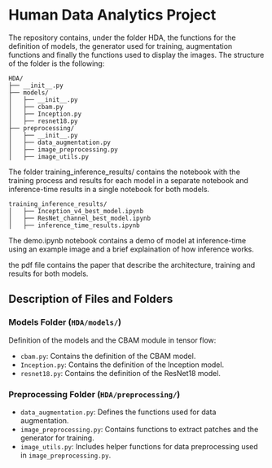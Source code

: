 # Human Data Analytics Project

The repository contains, under the folder HDA, the functions for the definition of models, the generator used for training, augmentation functions and finally the functions used to display the images. 
The structure of the folder is the following:

```plaintext
HDA/
├── __init__.py
├── models/
│   ├── __init__.py
│   ├── cbam.py
│   ├── Inception.py
│   ├── resnet18.py
├── preprocessing/
│   ├── __init__.py
│   ├── data_augmentation.py
│   ├── image_preprocessing.py
│   ├── image_utils.py
```

The folder training_inference_results/ contains the notebook with the training process and results for each model in a separate notebook and inference-time results in a single notebook for both models.

```plaintext
training_inference_results/
│   ├── Inception_v4_best_model.ipynb
│   ├── ResNet_channel_best_model.ipynb
│   ├── inference_time_results.ipynb
```

The demo.ipynb notebook contains a demo of model at inference-time using an example image and a brief explaination of how inference works.

the pdf file contains the paper that describe the architecture, training and results for both models.

## Description of Files and Folders

### **Models Folder (`HDA/models/`)**
Definition of the models and the CBAM module in tensor flow:
- `cbam.py`: Contains the definition of the CBAM model.
- `Inception.py`: Contains the definition of the Inception model.
- `resnet18.py`: Contains the definition of the ResNet18 model.

### **Preprocessing Folder (`HDA/preprocessing/`)**
- `data_augmentation.py`: Defines the functions used for data augmentation.
- `image_preprocessing.py`: Contains functions to extract patches and the generator for training.
- `image_utils.py`: Includes helper functions for data preprocessing used in `image_preprocessing.py`.
